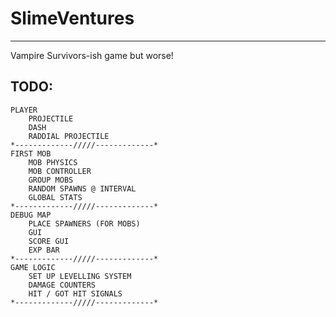 # SlimeVentures
--------------------------------------
Vampire Survivors-ish game but worse!
## TODO: 
	PLAYER
		PROJECTILE
		DASH
		RADDIAL PROJECTILE
	*-------------/////-------------*
	FIRST MOB
		MOB PHYSICS
		MOB CONTROLLER
		GROUP MOBS
		RANDOM SPAWNS @ INTERVAL	
		GLOBAL STATS
	*-------------/////-------------*
	DEBUG MAP
		PLACE SPAWNERS (FOR MOBS)
		GUI 
		SCORE GUI
		EXP BAR
	*-------------/////-------------*
	GAME LOGIC
		SET UP LEVELLING SYSTEM
		DAMAGE COUNTERS
		HIT / GOT HIT SIGNALS
	*-------------/////-------------*
